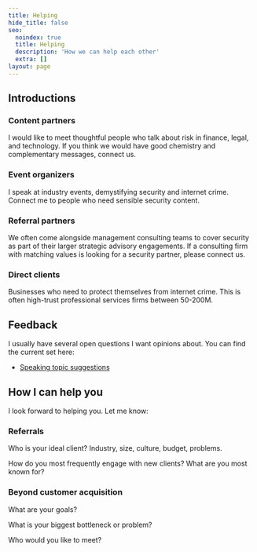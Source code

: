 ```yaml
---
title: Helping
hide_title: false
seo:
  noindex: true
  title: Helping
  description: 'How we can help each other'
  extra: []
layout: page
---
```



## Introductions

### Content partners

I would like to meet thoughtful people who talk about risk in finance, legal, and technology. If you think we would have good chemistry and complementary messages, connect us.

### Event organizers

I speak at industry events, demystifying security and internet crime. Connect me to people who need sensible security content.

### Referral partners

We often come alongside management consulting teams to cover security as part of their larger strategic advisory engagements. If a consulting firm with matching values is looking for a security partner, please connect us.

### Direct clients

Businesses who need to protect themselves from internet crime. This is often high-trust professional services firms between 50-200M.

## Feedback

I usually have several open questions I want opinions about. You can find the current set here:

* [Speaking topic suggestions](https://forms.wix.com/f/7064931963936702757)

## How I can help you

I look forward to helping you. Let me know:

### Referrals

Who is your ideal client? Industry, size, culture, budget, problems.

How do you most frequently engage with new clients? What are you most known for?

### Beyond customer acquisition

What are your goals?

What is your biggest bottleneck or problem?

Who would you like to meet?
